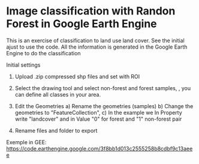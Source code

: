 # Image classification with Randon Forest in Google Earth Engine 

This is an exercise of classification to land use land cover. See the initial ajust to use the code. All the information is generated in the Google Earth Engine to do the classification 

Initial settings
1. Upload .zip compressed shp files and set with ROI

2. Select the drawing tool and select non-forest and forest samples, , you can define all classes in your area. 

3. Edit the Geometries
  a) Rename the geometries (samples)
  b) Change the geometries to "FeatureCollection",
  c) In the example we In Property write "landcover" and in Value "0" 
for forest and "1" non-forest pair

4. Rename files and folder to export

Exemple in GEE: https://code.earthengine.google.com/3f8bb1d013c2555258b8cdbf9c13aeee
